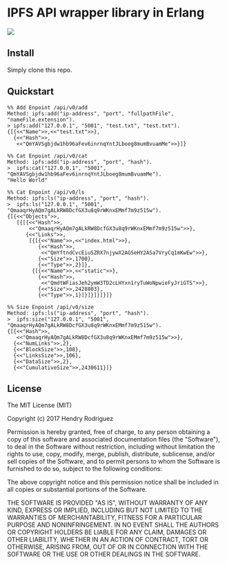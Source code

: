 # IPFS API wrapper library in Erlang

![](https://ipfs.io/ipfs/QmQJ68PFMDdAsgCZvA1UVzzn18asVcf7HVvCDgpjiSCAse)

## Install

Simply clone this repo.

## Quickstart

```
%% Add Enpoint /api/v0/add
Method: ipfs:add("ip-address", "port", "fullpathFile", "nameFile.extension").
> ipfs:add("127.0.0.1", "5001", "test.txt", "test.txt").
{[{<<"Name">>,<<"test.txt">>},
  {<<"Hash">>,
   <<"QmYAVSgbjdw1hb96aFev6inrnqYntJLboeg8mumBvuamMe">>}]}

%% Cat Enpoint /api/v0/cat
Method: ipfs:add("ip-address", "port", "hash").
>  ipfs:cat("127.0.0.1", "5001", "QmYAVSgbjdw1hb96aFev6inrnqYntJLboeg8mumBvuamMe").
"Hello World"

%% Cat Enpoint /api/v0/ls
Method: ipfs:ls("ip-address", "port", "hash").
>  ipfs:ls("127.0.0.1", "5001", "QmaaqrHyAQm7gALkRW8DcfGX3u8q9rWKnxEMmf7m9z515w").
{[{<<"Objects">>,
   [{[{<<"Hash">>,
       <<"QmaaqrHyAQm7gALkRW8DcfGX3u8q9rWKnxEMmf7m9z515w">>},
      {<<"Links">>,
       [{[{<<"Name">>,<<"index.html">>},
          {<<"Hash">>,
           <<"QmYftndCvcEiuSZRX7njywX2AGSeHY2ASa7VryCq1mKwEw">>},
          {<<"Size">>,1700},
          {<<"Type">>,2}]},
        {[{<<"Name">>,<<"static">>},
          {<<"Hash">>,
           <<"QmdtWFiasJeh2ymW3TD2cLHYxn1ryTuWoNpwieFyJriGTS">>},
          {<<"Size">>,2428803},
          {<<"Type">>,1}]}]}]}]}]}
          
%% Size Enpoint /api/v0/size
Method: ipfs:ls("ip-address", "port", "hash").
>  ipfs:size("127.0.0.1", "5001", "QmaaqrHyAQm7gALkRW8DcfGX3u8q9rWKnxEMmf7m9z515w").   
{[{<<"Hash">>,
   <<"QmaaqrHyAQm7gALkRW8DcfGX3u8q9rWKnxEMmf7m9z515w">>},
  {<<"NumLinks">>,2},
  {<<"BlockSize">>,108},
  {<<"LinksSize">>,106},
  {<<"DataSize">>,2},
  {<<"CumulativeSize">>,2430611}]}
```

## License

The MIT License (MIT)

Copyright (c) 2017 Hendry Rodriguez

Permission is hereby granted, free of charge, to any person obtaining a copy of this software and associated documentation files (the "Software"), to deal in the Software without restriction, including without limitation the rights to use, copy, modify, merge, publish, distribute, sublicense, and/or sell copies of the Software, and to permit persons to whom the Software is furnished to do so, subject to the following conditions:

The above copyright notice and this permission notice shall be included in all copies or substantial portions of the Software.

THE SOFTWARE IS PROVIDED "AS IS", WITHOUT WARRANTY OF ANY KIND, EXPRESS OR IMPLIED, INCLUDING BUT NOT LIMITED TO THE WARRANTIES OF MERCHANTABILITY, FITNESS FOR A PARTICULAR PURPOSE AND NONINFRINGEMENT. IN NO EVENT SHALL THE AUTHORS OR COPYRIGHT HOLDERS BE LIABLE FOR ANY CLAIM, DAMAGES OR OTHER LIABILITY, WHETHER IN AN ACTION OF CONTRACT, TORT OR OTHERWISE, ARISING FROM, OUT OF OR IN CONNECTION WITH THE SOFTWARE OR THE USE OR OTHER DEALINGS IN THE SOFTWARE.
